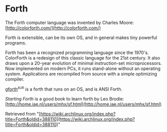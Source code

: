 # Forth

The Forth computer language was invented by Charles Moore: [http://colorforth.com/](http://colorforth.com/)

Forth is extensible, can be its own OS, and in general makes tiny powerful programs.

Forth has been a recognized programming language since the 1970's. ColorForth is a redesign of this classic language for the 21st century. It also draws upon a 20-year evolution of minimal instruction-set microprocessors. Now implemented on modern PCs, it runs stand-alone without an operating system. Applications are recompiled from source with a simple optimizing compiler.

[gforth](https://aur.archlinux.org/packages/gforth/)<sup><small>AUR</small></sup> is a forth that runs on an OS, and is ANSI Forth.

_Starting Forth_ is a good book to learn forth by Leo Brodie: [http://home.iae.nl/users/mhx/sf.html](http://home.iae.nl/users/mhx/sf.html)

Retrieved from "[https://wiki.archlinux.org/index.php?title=Forth&oldid=388110](https://wiki.archlinux.org/index.php?title=Forth&oldid=388110)"